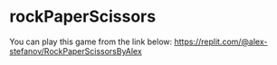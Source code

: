 # rockPaperScissors
You can play this game from the link below:
https://replit.com/@alex-stefanov/RockPaperScissorsByAlex
